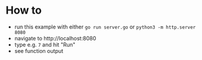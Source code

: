 # How to

- run this example with either `go run server.go` or `python3 -m http.server 8080`
- navigate to http://localhost:8080
- type e.g. `7` and hit "Run"
- see function output


